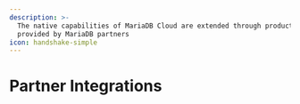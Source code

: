 ```yaml
---
description: >-
  The native capabilities of MariaDB Cloud are extended through products
  provided by MariaDB partners
icon: handshake-simple
---
```


# Partner Integrations

